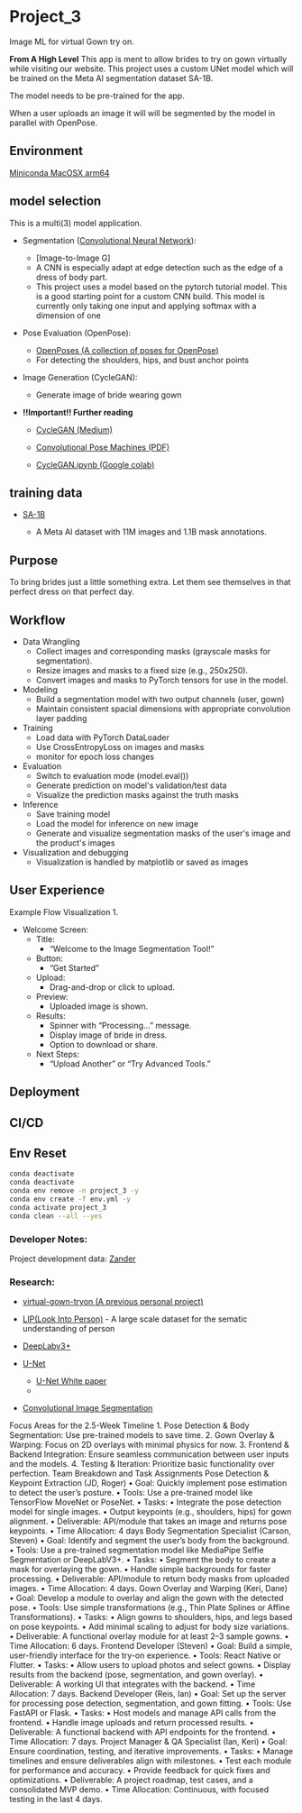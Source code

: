 # Project_3

Image ML for virtual Gown try on.

**From A High Level**
This app is ment to allow brides to try on gown virtually while visiting our website. This project
uses a custom UNet model which will be trained on the Meta AI segmentation dataset SA-1B.

The model needs to be pre-trained for the app.

When a user uploads an image it will will be segmented by the model in parallel with OpenPose.

## Environment

[Miniconda MacOSX arm64](https://pytorch.org/get-started/locally/#mac-anaconda)

## model selection

This is a multi(3) model application.

- Segmentation ([Convolutional Neural Network]('utils.py')):

  - [Image-to-Image G]
  - A CNN is especially adapt at edge detection such as the edge of a dress of body part.
  - This project uses a model based on the pytorch tutorial model. This is a good starting
    point for a custom CNN build. This model is currently only taking one input and applying
    softmax with a dimension of one

- Pose Evaluation (OpenPose):

  - [OpenPoses (A collection of poses for OpenPose)](https://openposes.com/)
  - For detecting the shoulders, hips, and bust anchor points

- Image Generation (CycleGAN):

  - Generate image of bride wearing gown

- **!!Important!! Further reading**

  - [CycleGAN (Medium)](https://medium.com/@chilldenaya/cyclegan-introduction-pytorch-implementation-5b53913741ca)

  - [Convolutional Pose Machines (PDF)](https://arxiv.org/pdf/1602.00134)
  - [CycleGAN.ipynb (Google colab)](https://colab.research.google.com/drive/1BuI-9P1-ku00Nc1tPbBhoeL006-3tNUS?usp=sharing)

## training data

- [SA-1B](https://ai.meta.com/datasets/segment-anything-downloads/)

  - A Meta AI dataset with 11M images and 1.1B mask annotations.

## Purpose

To bring brides just a little something extra. Let them see themselves in that perfect dress on that
perfect day.

## Workflow

- Data Wrangling
  - Collect images and corresponding masks (grayscale masks for segmentation).
  - Resize images and masks to a fixed size (e.g., 250x250).
  - Convert images and masks to PyTorch tensors for use in the model.
- Modeling
  - Build a segmentation model with two output channels (user, gown)
  - Maintain consistent spacial dimensions with appropriate convolution layer padding
- Training
  - Load data with PyTorch DataLoader
  - Use CrossEntropyLoss on images and masks
  - monitor for epoch loss changes
- Evaluation
  - Switch to evaluation mode (model.eval())
  - Generate prediction on model's validation/test data
  - Visualize the prediction masks against the truth masks
- Inference
  - Save training model
  - Load the model for inference on new image
  - Generate and visualize segmentation masks of the user's image and the product's images
- Visualization and debugging
  - Visualization is handled by matplotlib or saved as images

## User Experience

Example Flow Visualization 1.

- Welcome Screen:
  - Title:
    - “Welcome to the Image Segmentation Tool!”
  - Button:
    - “Get Started”
  - Upload:
    - Drag-and-drop or click to upload.
  - Preview:
    - Uploaded image is shown.
  - Results:
    - Spinner with “Processing…” message.
    - Display image of bride in dress.
    - Option to download or share.
  - Next Steps:
    - “Upload Another” or “Try Advanced Tools.”

## Deployment

## CI/CD

## Env Reset

```bash
conda deactivate
conda deactivate
conda env remove -n project_3 -y
conda env create -f env.yml -y
conda activate project_3
conda clean --all --yes
```

### Developer Notes:

Project development data: [Zander](https://www.maggiesottero.com/sottero-and-midgley/zander/11869)

### Research:

- [virtual-gown-tryon (A previous personal project)](https://github.com/steven-midgley/virtual-gown-tryon)

- [LIP(Look Into Person)](https://www.sysu-hcp.net/lip/index.php) - A large scale dataset for the sematic understanding of person

- [DeepLabv3+](https://github.com/tensorflow/models/tree/master/research/deeplab)

- [U-Net](https://github.com/milesial/Pytorch-UNet)

  - [U-Net White paper](https://arxiv.org/pdf/1505.04597v1)
  - [The U-Net: A complete guide (Medium)]: (https://medium.com/@alejandro.itoaramendia/decoding-the-u-net-a-complete-guide-810b1c6d56d8#https://medium.com/@alejandro.itoaramendia/convolutional-neural-networks-cnns-a-complete-guide-a803534a1930)

- [Convolutional Image Segmentation](https://arxiv.org/pdf/1706.05587v3)

Focus Areas for the 2.5-Week Timeline 1. Pose Detection & Body Segmentation: Use pre-trained models to save time. 2. Gown Overlay & Warping: Focus on 2D overlays with minimal physics for now. 3. Frontend & Backend Integration: Ensure seamless communication between user inputs and the models. 4. Testing & Iteration: Prioritize basic functionality over perfection.
Team Breakdown and Task Assignments
Pose Detection & Keypoint Extraction (JD, Roger)
• Goal: Quickly implement pose estimation to detect the user’s posture.
• Tools: Use a pre-trained model like TensorFlow MoveNet or PoseNet.
• Tasks:
• Integrate the pose detection model for single images.
• Output keypoints (e.g., shoulders, hips) for gown alignment.
• Deliverable: API/module that takes an image and returns pose keypoints.
• Time Allocation: 4 days
Body Segmentation Specialist (Carson, Steven)
• Goal: Identify and segment the user’s body from the background.
• Tools: Use a pre-trained segmentation model like MediaPipe Selfie Segmentation or DeepLabV3+.
• Tasks:
• Segment the body to create a mask for overlaying the gown.
• Handle simple backgrounds for faster processing.
• Deliverable: API/module to return body masks from uploaded images.
• Time Allocation: 4 days.
Gown Overlay and Warping (Keri, Dane)
• Goal: Develop a module to overlay and align the gown with the detected pose.
• Tools: Use simple transformations (e.g., Thin Plate Splines or Affine Transformations).
• Tasks:
• Align gowns to shoulders, hips, and legs based on pose keypoints.
• Add minimal scaling to adjust for body size variations.
• Deliverable: A functional overlay module for at least 2–3 sample gowns.
• Time Allocation: 6 days.
Frontend Developer (Steven)
• Goal: Build a simple, user-friendly interface for the try-on experience.
• Tools: React Native or Flutter.
• Tasks:
• Allow users to upload photos and select gowns.
• Display results from the backend (pose, segmentation, and gown overlay).
• Deliverable: A working UI that integrates with the backend.
• Time Allocation: 7 days.
Backend Developer (Reis, Ian)
• Goal: Set up the server for processing pose detection, segmentation, and gown fitting.
• Tools: Use FastAPI or Flask.
• Tasks:
• Host models and manage API calls from the frontend.
• Handle image uploads and return processed results.
• Deliverable: A functional backend with API endpoints for the frontend.
• Time Allocation: 7 days.
Project Manager & QA Specialist (Ian, Keri)
• Goal: Ensure coordination, testing, and iterative improvements.
• Tasks:
• Manage timelines and ensure deliverables align with milestones.
• Test each module for performance and accuracy.
• Provide feedback for quick fixes and optimizations.
• Deliverable: A project roadmap, test cases, and a consolidated MVP demo.
• Time Allocation: Continuous, with focused testing in the last 4 days.
